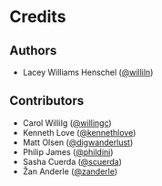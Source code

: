 # Credits 

## Authors 

- Lacey Williams Henschel ([@williln](https://github.com/williln/))

## Contributors 

- Carol Willilg ([@willingc](https://github.com/willingc))
- Kenneth Love ([@kennethlove](https://github.com/kennethlove))
- Matt Olsen ([@digwanderlust](https://github.com/digwanderlust))
- Philip James ([@phildini](https://github.com/phildini))
- Sasha Cuerda ([@scuerda](https://github.com/scuerda))
- Žan Anderle ([@zanderle](https://github.com/zanderle))